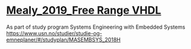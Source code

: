 # [Mealy_2019_Free Range VHDL](https://www.isy.liu.se/edu/kurs/TSEA83/kursmaterial/vhdl/free_range_vhdl_2019.pdf)

As part of study program Systems Engineering with Embedded Systems https://www.usn.no/studier/studie-og-emneplaner/#/studyplan/MASEMBSYS_2018H
